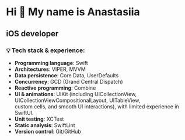 Hi 🍃 My name is Anastasiia
=====================================
iOS developer
-------------

### 💡 Tech stack & experience:

* **Programming language**: Swift
* **Architectures**: VIPER, MVVM
* **Data persistence**: Core Data, UserDefaults
* **Concurrency**: GCD (Grand Central Dispatch)
* **Reactive programming**: Combine
* **UI & animations**: UIKit (including UICollectionView, UICollectionViewCompositionalLayout, UITableView,  
  custom cells, and smooth UI interactions), with limited experience in SwiftUI.
* **Unit testing**: XCTest
* **Static analysis**: SwiftLint
* **Version control**: Git/GitHub
